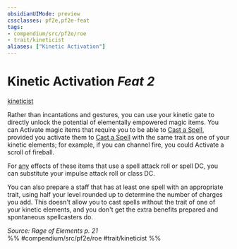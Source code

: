 ```yaml
---
obsidianUIMode: preview
cssclasses: pf2e,pf2e-feat
tags:
- compendium/src/pf2e/roe
- trait/kineticist
aliases: ["Kinetic Activation"]
---
```

# Kinetic Activation  *Feat 2*  
[kineticist](rules/traits/kineticist-roe.md "Kineticist Class Trait")  


Rather than incantations and gestures, you can use your kinetic gate to directly unlock the potential of elementally empowered magic items. You can Activate magic items that require you to be able to [Cast a Spell](rules/actions/cast-a-spell.md), provided you activate them to [Cast a Spell](rules/actions/cast-a-spell.md) with the same trait as one of your kinetic elements; for example, if you can channel fire, you could Activate a scroll of fireball.

For [any](rules/traits/any-b1.md "Any Alignment Trait") effects of these items that use a spell attack roll or spell DC, you can substitute your impulse attack roll or class DC.

You can also prepare a staff that has at least one spell with an appropriate trait, using half your level rounded up to determine the number of charges you add. This doesn't allow you to cast spells without the trait of one of your kinetic elements, and you don't get the extra benefits prepared and spontaneous spellcasters do.

*Source: Rage of Elements p. 21*  
%% #compendium/src/pf2e/roe #trait/kineticist %%